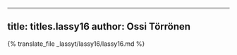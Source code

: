 
---
title: titles.lassy16
author: Ossi Törrönen
---
{% translate_file _lassyt/lassy16/lassy16.md %}